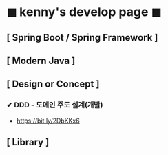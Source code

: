 # ◼︎ kenny's develop page ◼ 

## [ Spring Boot / Spring Framework ]

## [ Modern Java ]

## [ Design or Concept ]
### ✔︎ DDD - 도메인 주도 설계(개발)
- https://bit.ly/2DbKKx6

## [ Library ]

